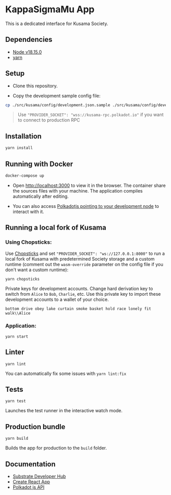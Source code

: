 # KappaSigmaMu App

This is a dedicated interface for Kusama Society.

## Dependencies

* [Node v18.15.0](#)
* [yarn](https://yarnpkg.com)

## Setup

- Clone this repository.

- Copy the development sample config file:
```bash
cp ./src/kusama/config/development.json.sample ./src/kusama/config/development.json
```

> Use `"PROVIDER_SOCKET": "wss://kusama-rpc.polkadot.io"` if you want to connect to production RPC

## Installation

```bash
yarn install
```

## Running with Docker

```bash
docker-compose up
```

- Open [http://localhost:3000](http://localhost:3000) to view it in the browser. The container share the sources files with your machine. The application compiles automatically after editing.

- You can also access [Polkadotjs pointing to your development node](https://polkadot.js.org/apps/?rpc=ws%3A%2F%2F127.0.0.1%3A9944#/society) to interact with it.

## Running a local fork of Kusama

### Using Chopsticks:

Use [Chopsticks](https://github.com/AcalaNetwork/chopsticks) and set `"PROVIDER_SOCKET": "ws://127.0.0.1:8000"` to run a local fork of Kusama with predetermined Society storage and a custom runtime (comment out the `wasm-override` parameter on the config file if you don't want a custom runtime):
```
yarn chopsticks
```

Private keys for development accounts. Change hard derivation key to switch from `Alice` to `Bob`, `Charlie`, etc. Use this private key to import these development accounts to a wallet of your choice.
```
bottom drive obey lake curtain smoke basket hold race lonely fit walk\\Alice
```


### Application:

```
yarn start
```

## Linter

```
yarn lint
```

You can automatically fix some issues with `yarn lint:fix`


## Tests

```
yarn test
```

Launches the test runner in the interactive watch mode.

## Production bundle

```
yarn build
```

Builds the app for production to the `build` folder.

## Documentation

* [Substrate Developer Hub](https://substrate.dev)
* [Create React App](https://github.com/facebook/create-react-app)
* [Polkadot js API](https://polkadot.js.org/api)
